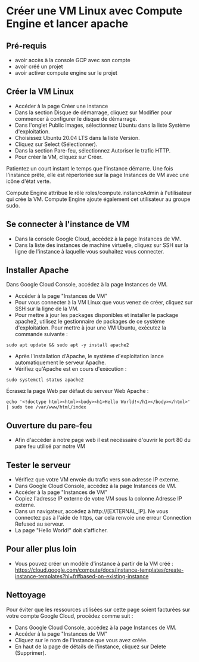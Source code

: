 # Créer une VM Linux avec Compute Engine et lancer apache

## Pré-requis 

* avoir accès à la console GCP avec son compte
* avoir créé un projet
* avoir activer compute engine sur le projet


## Créer la VM Linux     

* Accéder à la page Créer une instance
* Dans la section Disque de démarrage, cliquez sur Modifier pour commencer à configurer le disque de démarrage.
* Dans l'onglet Public images, sélectionnez Ubuntu dans la liste Système d'exploitation.
* Choisissez Ubuntu 20.04 LTS dans la liste Version.
* Cliquez sur Select (Sélectionner).
* Dans la section Pare-feu, sélectionnez Autoriser le trafic HTTP.
* Pour créer la VM, cliquez sur Créer.

Patientez un court instant le temps que l'instance démarre. Une fois l'instance prête, elle est répertoriée sur la page Instances de VM avec une icône d'état verte.

Compute Engine attribue le rôle roles/compute.instanceAdmin à l'utilisateur qui crée la VM. Compute Engine ajoute également cet utilisateur au groupe sudo.

## Se connecter à l'instance de VM

* Dans la console Google Cloud, accédez à la page Instances de VM.
* Dans la liste des instances de machine virtuelle, cliquez sur SSH sur la ligne de l'instance à laquelle vous souhaitez vous connecter.

[](https://cloud.google.com/static/docs/images/establish-ssh-connection-1.png?hl=fr)

## Installer Apache

Dans Google Cloud Console, accédez à la page Instances de VM.
* Accéder à la page "Instances de VM" 
* Pour vous connecter à la VM Linux que vous venez de créer, cliquez sur SSH sur la ligne de la VM.
* Pour mettre à jour les packages disponibles et installer le package apache2, utilisez le gestionnaire de packages de ce système d'exploitation. Pour mettre à jour une VM Ubuntu, exécutez la commande suivante :
```
sudo apt update && sudo apt -y install apache2
```
* Après l'installation d'Apache, le système d'exploitation lance automatiquement le serveur Apache.
* Vérifiez qu'Apache est en cours d'exécution :
```
sudo systemctl status apache2
```
Écrasez la page Web par défaut du serveur Web Apache :
```
echo '<!doctype html><html><body><h1>Hello World!</h1></body></html>' | sudo tee /var/www/html/index
```

## Ouverture du pare-feu
* Afin d'accéder à notre page web il est necéssaire d'ouvrir le port 80 du pare feu utilisé par notre VM

## Tester le serveur

* Vérifiez que votre VM envoie du trafic vers son adresse IP externe.
* Dans Google Cloud Console, accédez à la page Instances de VM.
* Accéder à la page "Instances de VM"
* Copiez l'adresse IP externe de votre VM sous la colonne Adresse IP externe.
* Dans un navigateur, accédez à http://[EXTERNAL_IP]. Ne vous connectez pas à l'aide de https, car cela renvoie une erreur Connection Refused au serveur.
* La page "Hello World!" doit s'afficher.

## Pour aller plus loin

* Vous pouvez créer un modèle d'instance à partir de la VM créé : https://cloud.google.com/compute/docs/instance-templates/create-instance-templates?hl=fr#based-on-existing-instance 


## Nettoyage

Pour éviter que les ressources utilisées sur cette page soient facturées sur votre compte Google Cloud, procédez comme suit :

* Dans Google Cloud Console, accédez à la page Instances de VM.
* Accéder à la page "Instances de VM"
* Cliquez sur le nom de l'instance que vous avez créée.
* En haut de la page de détails de l'instance, cliquez sur Delete (Supprimer).
